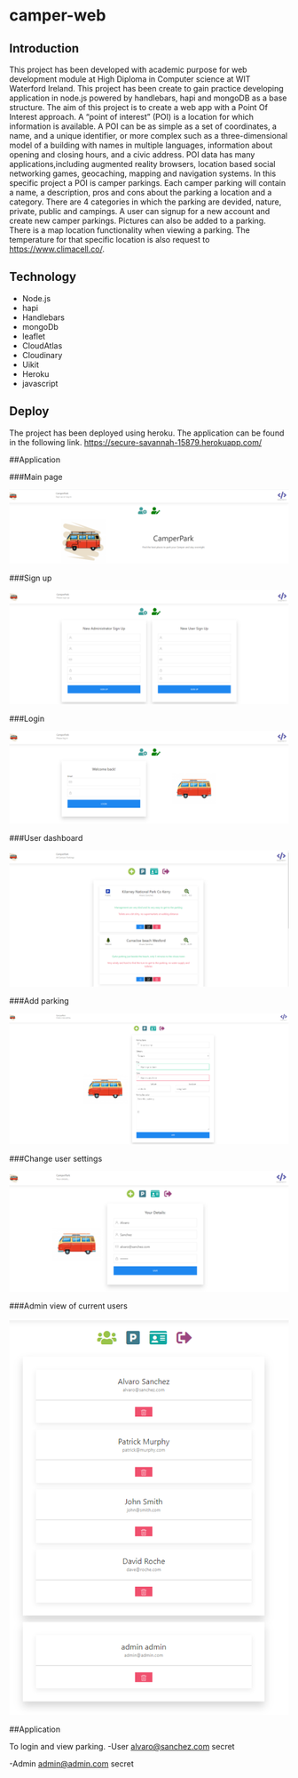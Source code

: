 # camper-web

## Introduction
This project has been developed with academic purpose for web development module at High Diploma in Computer science at WIT Waterford Ireland. This project has been create to gain practice developing application in node.js powered by handlebars, hapi and mongoDB as a base structure. 
The aim of this project is to create a web app with a Point Of Interest approach. A “point of interest” (POI) is a location for which information is available. A POI can be as simple as a set of coordinates, a name, and a unique identifier, or more complex such as a three-dimensional model of a building with names in multiple languages, information about opening and closing hours, and a civic address. POI data has many applications,including augmented reality browsers, location based social networking games, geocaching, mapping and navigation systems.
In this specific project a POI is camper parkings. Each camper parking will contain a name, a description, pros and cons about the parking a location and a category. 
There are 4 categories in which the parking are devided, nature, private, public and campings. A user can signup for a new account and create new camper parkings. Pictures can also be added to a parking. There is a map location functionality when viewing a parking. The temperature for that specific location is also request to https://www.climacell.co/.

## Technology
- Node.js
- hapi
- Handlebars
- mongoDb
- leaflet
- CloudAtlas
- Cloudinary
- Uikit
- Heroku
- javascript

## Deploy
The project has been deployed using heroku. The application can be found in the following link.
https://secure-savannah-15879.herokuapp.com/

##Application

###Main page

<img src="https://github.com/AlvaroSanchezDomingo/camper-web/blob/master/screenshot/main.PNG">

###Sign up

<img src="https://github.com/AlvaroSanchezDomingo/camper-web/blob/master/screenshot/Signup.PNG">

###Login

<img src="https://github.com/AlvaroSanchezDomingo/camper-web/blob/master/screenshot/Login.PNG">

###User dashboard

<img src="https://github.com/AlvaroSanchezDomingo/camper-web/blob/master/screenshot/User%20dashboard.PNG">

###Add parking

<img src="https://github.com/AlvaroSanchezDomingo/camper-web/blob/master/screenshot/Add%20parking.PNG">

###Change user settings

<img src="https://github.com/AlvaroSanchezDomingo/camper-web/blob/master/screenshot/change%20user%20settings.PNG">

###Admin view of current users

<img src="https://github.com/AlvaroSanchezDomingo/camper-web/blob/master/screenshot/users.PNG">

##Application

To login and view parking.
-User
alvaro@sanchez.com
secret

-Admin
admin@admin.com
secret
